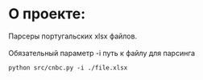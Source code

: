# О проекте:
Парсеры португальских xlsx файлов. <br>
<br>
Обязательный параметр -i путь к файлу для парсинга<br>
```shell
python src/cnbc.py -i ./file.xlsx
```